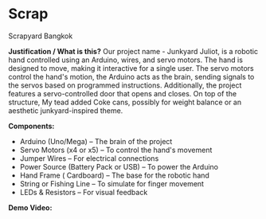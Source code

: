   # Scrap
Scrapyard Bangkok

**Justification / What is this?**
Our project name - Junkyard Juliot, is a robotic hand controlled using an Arduino, wires, and servo motors. The hand is designed to move, making it interactive for a single user. The servo motors control the hand's motion, the Arduino acts as the brain, sending signals to the servos based on programmed instructions. Additionally, the project features a servo-controlled door that opens and closes. On top of the structure, My tead added Coke cans, possibly for weight balance or an aesthetic junkyard-inspired theme.

**Components:**
- Arduino (Uno/Mega) – The brain of the project
- Servo Motors (x4 or x5) – To control the hand's movement
- Jumper Wires – For electrical connections
- Power Source (Battery Pack or USB) – To power the Arduino
- Hand Frame ( Cardboard) – The base for the robotic hand
- String or Fishing Line – To simulate for finger movement
- LEDs & Resistors – For visual feedback

**Demo Video:**

